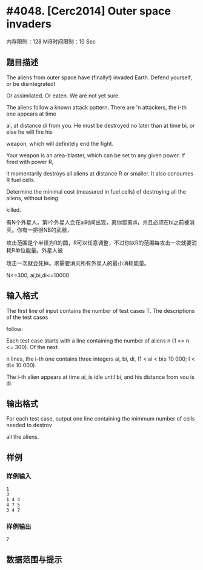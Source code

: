 # #4048. [Cerc2014] Outer space invaders

内存限制：128 MiB时间限制：10 Sec

## 题目描述

The aliens from outer space have (finally!) invaded Earth. Defend yourself, or be disintegrated! 

Or assimilated. Or eaten. We are not yet sure. 

The aliens follow a known attack pattern. There are 'n attackers, the i-th one appears at time 

ai, at distance di from you. He must be destroyed no later than at time bi, or else he will fire his 

weapon, which will definitely end the fight. 

Your weapon is an area-blaster, which can be set to any given power. If fired with power R, 

it momentarily destroys all aliens at distance R or smaller. It also consumes R fuel cells. 

Determine the minimal cost (measured in fuel cells) of destroying all the aliens, without being 

killed. 

有N个外星人，第i个外星人会在ai时间出现，离你距离di，并且必须在bi之前被消灭。你有一把很NB的武器，

攻击范围是个半径为R的圆，R可以任意调整，不过你以R的范围每攻击一次就要消耗R单位能量。外星人被

攻击一次就会死掉。求需要消灭所有外星人的最小消耗能量。 

N<=300, ai,bi,di<=10000 

## 输入格式

The first line of input contains the number of test cases T. The descriptions of the test cases 

follow: 

Each test case starts with a line containing the number of aliens n (1 <= n <= 300). Of the next 

n lines, the i-th one contains three integers ai, bi, di, (1 < ai < bi&le; 10 000; I < di&le; 10 000). 

The i-th alien appears at time ai, is idle until bi, and his distance from vou is di. 

## 输出格式

For each test case, output one line containing the mimmum number of cells needed to destrov 

all the aliens.

## 样例

### 样例输入

    
    1
    3
    1 4 4
    4 7 5
    3 4 7
    

### 样例输出

    
    7
    

## 数据范围与提示
